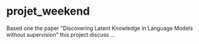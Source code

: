 # projet_weekend
Based one the paper "Discovering Latent Knowledge in Language Models without supervision" this project discuss ...
